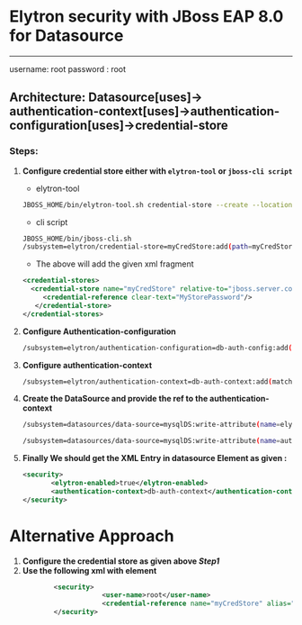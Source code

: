 # Elytron security with JBoss EAP 8.0 for Datasource
---
username: root
password : root
## Architecture: Datasource[uses]-> authentication-context[uses]->authentication-configuration[uses]->credential-store

### Steps:
1. **Configure credential store either with `elytron-tool` or `jboss-cli script`**
	- elytron-tool
	```sh
	JBOSS_HOME/bin/elytron-tool.sh credential-store --create --location=./standalone/configuration/myCredStore.cs --password=MyStorePassword --add root --secret=root
	```
	- cli script
	```sh
 	JBOSS_HOME/bin/jboss-cli.sh
	/subsystem=elytron/credential-store=myCredStore:add(path=myCredStore.cs,relative-to=jboss.server.config.dir,credential-reference={clear-text=MyStorePassword})
	```
	- The above will add the given xml fragment
	```xml
	<credential-stores>
      <credential-store name="myCredStore" relative-to="jboss.server.config.dir" path="myCredStore.cs" create="true">
         <credential-reference clear-text="MyStorePassword"/>
       </credential-store>
    </credential-stores>
	```
2. **Configure Authentication-configuration**
	```sh
	/subsystem=elytron/authentication-configuration=db-auth-config:add(credential-reference={store=myCredStore,alias=root},authentication-name=root)
	```
3. **Configure authentication-context**
	```sh
	/subsystem=elytron/authentication-context=db-auth-context:add(match-rules=[{match-host="*",authentication-configuration=db-auth-config}])
	```
4. **Create the DataSource and provide the ref to the authentication-context**

	```sh
	/subsystem=datasources/data-source=mysqlDS:write-attribute(name=elytron-enabled,value=true)
	
	/subsystem=datasources/data-source=mysqlDS:write-attribute(name=authentication-context,value=db-auth-context)
	```
5. **Finally We should get the XML Entry in datasource Element as given :**
	```xml
	<security>
           <elytron-enabled>true</elytron-enabled>
           <authentication-context>db-auth-context</authentication-context>
    </security>
	```

 # Alternative Approach
 
 1. **Configure the credential store as given above *Step1***
 2. **Use the following xml with <datasource> element**
 ```xml
			<security>
                        <user-name>root</user-name>
                        <credential-reference name="myCredStore" alias="root"/>
			</security>
 ```
